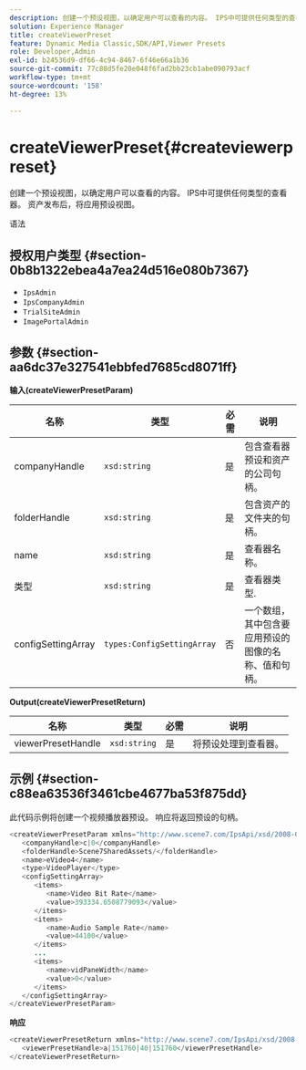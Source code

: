```yaml
---
description: 创建一个预设视图，以确定用户可以查看的内容。 IPS中可提供任何类型的查看器。 资产发布后，将应用预设视图。
solution: Experience Manager
title: createViewerPreset
feature: Dynamic Media Classic,SDK/API,Viewer Presets
role: Developer,Admin
exl-id: b24536d9-df66-4c94-8467-6f46e66a1b36
source-git-commit: 77c88d5fe20e048f6fad2bb23cb1abe090793acf
workflow-type: tm+mt
source-wordcount: '158'
ht-degree: 13%

---
```


# createViewerPreset{#createviewerpreset}

创建一个预设视图，以确定用户可以查看的内容。 IPS中可提供任何类型的查看器。 资产发布后，将应用预设视图。

语法

## 授权用户类型 {#section-0b8b1322ebea4a7ea24d516e080b7367}

* `IpsAdmin`
* `IpsCompanyAdmin`
* `TrialSiteAdmin`
* `ImagePortalAdmin`

## 参数 {#section-aa6dc37e327541ebbfed7685cd8071ff}

**输入(createViewerPresetParam)**

| 名称 | 类型 | 必需 | 说明 |
|---|---|---|---|
| companyHandle | `xsd:string` | 是 | 包含查看器预设和资产的公司句柄。 |
| folderHandle | `xsd:string` | 是 | 包含资产的文件夹的句柄。 |
| name | `xsd:string` | 是 | 查看器名称。 |
| 类型 | `xsd:string` | 是 | 查看器类型. |
| configSettingArray | `types:ConfigSettingArray` | 否 | 一个数组，其中包含要应用预设的图像的名称、值和句柄。 |

**Output(createViewerPresetReturn)**

| 名称 | 类型 | 必需 | 说明 |
|---|---|---|---|
| viewerPresetHandle | `xsd:string` | 是 | 将预设处理到查看器。 |

## 示例 {#section-c88ea63536f3461cbe4677ba53f875dd}

此代码示例将创建一个视频播放器预设。 响应将返回预设的句柄。

```java
<createViewerPresetParam xmlns="http://www.scene7.com/IpsApi/xsd/2008-01-15">
   <companyHandle>c|0</companyHandle>
   <folderHandle>Scene7SharedAssets/</folderHandle>
   <name>eVideo4</name>
   <type>VideoPlayer</type>
   <configSettingArray>
      <items>
         <name>Video Bit Rate</name>
         <value>393334.6508779093</value>
      </items>
      <items>
         <name>Audio Sample Rate</name>
         <value>44100</value>
      </items>
      ...
      <items>
         <name>vidPaneWidth</name>
         <value>0</value>
      </items>
   </configSettingArray>
</createViewerPresetParam>
```

**响应**

```java
<createViewerPresetReturn xmlns="http://www.scene7.com/IpsApi/xsd/2008-01-15">
   <viewerPresetHandle>a|151760|40|151760</viewerPresetHandle>
</createViewerPresetReturn>
```
